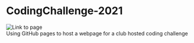 # CodingChallenge-2021
![Link to page]("https://lingill21.github.io/CodingChallenge-2021/")
<br/>Using GitHub pages to host a webpage for a club hosted coding challenge
